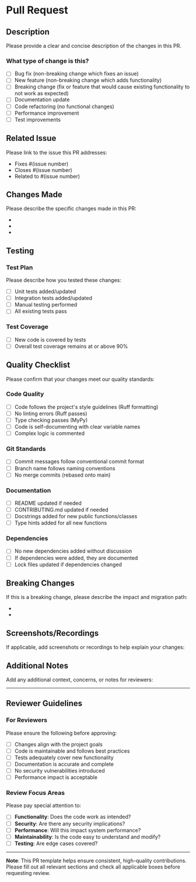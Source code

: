 # Pull Request

## Description

Please provide a clear and concise description of the changes in this PR.

### What type of change is this?

- [ ] Bug fix (non-breaking change which fixes an issue)
- [ ] New feature (non-breaking change which adds functionality)
- [ ] Breaking change (fix or feature that would cause existing functionality to not work as expected)
- [ ] Documentation update
- [ ] Code refactoring (no functional changes)
- [ ] Performance improvement
- [ ] Test improvements

## Related Issue

Please link to the issue this PR addresses:

- Fixes #(issue number)
- Closes #(issue number)
- Related to #(issue number)

## Changes Made

Please describe the specific changes made in this PR:

-
-
-

## Testing

### Test Plan

Please describe how you tested these changes:

- [ ] Unit tests added/updated
- [ ] Integration tests added/updated
- [ ] Manual testing performed
- [ ] All existing tests pass

### Test Coverage

- [ ] New code is covered by tests
- [ ] Overall test coverage remains at or above 90%

## Quality Checklist

Please confirm that your changes meet our quality standards:

### Code Quality
- [ ] Code follows the project's style guidelines (Ruff formatting)
- [ ] No linting errors (Ruff passes)
- [ ] Type checking passes (MyPy)
- [ ] Code is self-documenting with clear variable names
- [ ] Complex logic is commented

### Git Standards
- [ ] Commit messages follow conventional commit format
- [ ] Branch name follows naming conventions
- [ ] No merge commits (rebased onto main)

### Documentation
- [ ] README updated if needed
- [ ] CONTRIBUTING.md updated if needed
- [ ] Docstrings added for new public functions/classes
- [ ] Type hints added for all new functions

### Dependencies
- [ ] No new dependencies added without discussion
- [ ] If dependencies were added, they are documented
- [ ] Lock files updated if dependencies changed

## Breaking Changes

If this is a breaking change, please describe the impact and migration path:

-
-

## Screenshots/Recordings

If applicable, add screenshots or recordings to help explain your changes:

## Additional Notes

Add any additional context, concerns, or notes for reviewers:

---

## Reviewer Guidelines

### For Reviewers

Please ensure the following before approving:

- [ ] Changes align with the project goals
- [ ] Code is maintainable and follows best practices
- [ ] Tests adequately cover new functionality
- [ ] Documentation is accurate and complete
- [ ] No security vulnerabilities introduced
- [ ] Performance impact is acceptable

### Review Focus Areas

Please pay special attention to:

- [ ] **Functionality**: Does the code work as intended?
- [ ] **Security**: Are there any security implications?
- [ ] **Performance**: Will this impact system performance?
- [ ] **Maintainability**: Is the code easy to understand and modify?
- [ ] **Testing**: Are edge cases covered?

---

**Note**: This PR template helps ensure consistent, high-quality contributions. Please fill out all relevant sections and check all applicable boxes before requesting review.
